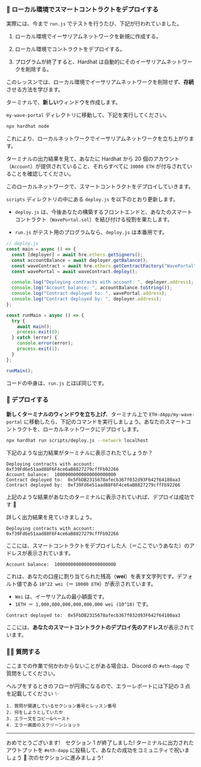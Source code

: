 ### 🐣 ローカル環境でスマートコントラクトをデプロイする

実際には、今まで `run.js` でテストを行うたび、下記が行われていました。

1. ローカル環境でイーサリアムネットワークを新規に作成する。

2. ローカル環境でコントラクトをデプロイする。

3. プログラムが終了すると、Hardhat は自動的にそのイーサリアムネットワークを削除する。

このレッスンでは、ローカル環境でイーサリアムネットワークを削除せず、**存続**させる方法を学びます。

ターミナルで、**新しい**ウィンドウを作成します。

`my-wave-portal` ディレクトリに移動して、下記を実行してください。

```bash
npx hardhat node
```

これにより、ローカルネットワークでイーサリアムネットワークを立ち上がります。

ターミナルの出力結果を見て、あなたに Hardhat から 20 個のアカウント（`Account`）が提供されていること、それらすべてに `10000 ETH` が付与されていることを確認してください。

このローカルネットワークで、スマートコントラクトをデプロイしていきます。

`scripts` ディレクトリの中にある `deploy.js` を以下のとおり更新します。

- `deploy.js` は、今後あなたの構築するフロントエンドと、あなたのスマートコントラクト（`WavePortal.sol`）を結び付ける役割を果たします。

- `run.js` がテスト用のプログラムなら、`deploy.js` は本番用です。

```javascript
// deploy.js
const main = async () => {
  const [deployer] = await hre.ethers.getSigners();
  const accountBalance = await deployer.getBalance();
  const waveContract = await hre.ethers.getContractFactory("WavePortal");
  const wavePortal = await waveContract.deploy();

  console.log("Deploying contracts with account: ", deployer.address);
  console.log("Account balance: ", accountBalance.toString());
  console.log("Contract deployed to: ", wavePortal.address);
  console.log("Contract deployed by: ", deployer.address);
};

const runMain = async () => {
  try {
    await main();
    process.exit(0);
  } catch (error) {
    console.error(error);
    process.exit(1);
  }
};

runMain();
```

コードの中身は、`run.js` とほぼ同じです。

### 🎉 デプロイする

**新しくターミナルのウィンドウを立ち上げ**、ターミナル上で `ETH-dApp/my-wave-portal` に移動したら、下記のコマンドを実行しましょう。あなたのスマートコントラクトを、ローカルネットワークにデプロイします。

```bash
npx hardhat run scripts/deploy.js --network localhost
```

下記のような出力結果がターミナルに表示されたでしょうか？

```
Deploying contracts with account: 0xf39Fd6e51aad88F6F4ce6aB8827279cffFb92266
Account balance:  10000000000000000000000
Contract deployed to:  0x5FbDB2315678afecb367f032d93F642f64180aa3
Contract deployed by:  0xf39Fd6e51aad88F6F4ce6aB8827279cffFb92266
```

上記のような結果があなたのターミナルに表示されていれば、デプロイは成功です 🎉

詳しく出力結果を見ていきましょう。

```
Deploying contracts with account:  0xf39Fd6e51aad88F6F4ce6aB8827279cffFb92266
```

ここには、スマートコントラクトをデプロイした人（＝ここでいうあなた）のアドレスが表示されています。

```
Account balance:  10000000000000000000000
```

これは、あなたの口座に割り当てられた残高（**wei**）を表す文字列です。デフォルト値である `10^22 wei`（＝ `10000 ETH`）が表示されています。

- `Wei` は、イーサリアムの最小額面です。
- `1ETH ＝ 1,000,000,000,000,000,000 wei (10^18)` です。

```
Contract deployed to:  0x5FbDB2315678afecb367f032d93F642f64180aa3
```

ここには、**あなたのスマートコントラクトのデプロイ先のアドレス**が表示されています。
### 🙋‍♂️ 質問する

ここまでの作業で何かわからないことがある場合は、Discord の `#eth-dapp` で質問をしてください。

ヘルプをするときのフローが円滑になるので、エラーレポートには下記の 3 点を記載してください ✨

```
1. 質問が関連しているセクション番号とレッスン番号
2. 何をしようとしていたか
3. エラー文をコピー&ペースト
4. エラー画面のスクリーンショット
```

---

おめでとうございます!　セクション 1 が終了しました!
ターミナルに出力されたアウトプットを `#eth-dapp` に投稿して、あなたの成功をコミュニティで祝いましょう 🎉
次のセクションに進みましょう!

